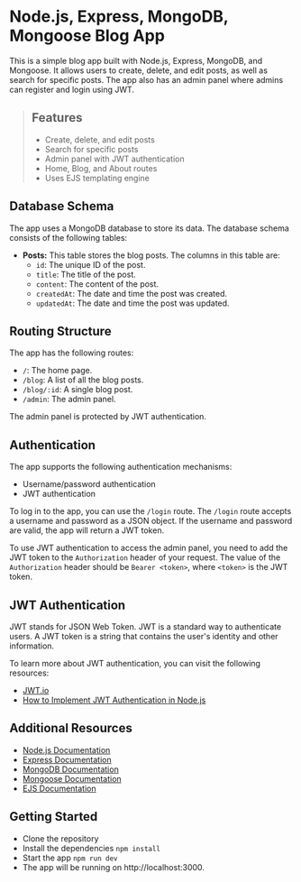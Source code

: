 # Node.js, Express, MongoDB, Mongoose Blog App
This is a simple blog app built with Node.js, Express, MongoDB, and Mongoose. It allows users to create, delete, and edit posts, as well as search for specific posts. The app also has an admin panel where admins can register and login using JWT.

> ## Features
> - Create, delete, and edit posts
> - Search for specific posts
> - Admin panel with JWT authentication
> - Home, Blog, and About routes
> - Uses EJS templating engine
## Database Schema

The app uses a MongoDB database to store its data. The database schema consists of the following tables:

* **Posts:** This table stores the blog posts. The columns in this table are:
    * `id`: The unique ID of the post.
    * `title`: The title of the post.
    * `content`: The content of the post.
    * `createdAt`: The date and time the post was created.
    * `updatedAt`: The date and time the post was updated.

## Routing Structure

The app has the following routes:

* `/`: The home page.
* `/blog`: A list of all the blog posts.
* `/blog/:id`: A single blog post.
* `/admin`: The admin panel.

The admin panel is protected by JWT authentication.

## Authentication

The app supports the following authentication mechanisms:

* Username/password authentication
* JWT authentication

To log in to the app, you can use the `/login` route. The `/login` route accepts a username and password as a JSON object. If the username and password are valid, the app will return a JWT token.

To use JWT authentication to access the admin panel, you need to add the JWT token to the `Authorization` header of your request. The value of the `Authorization` header should be `Bearer <token>`, where `<token>` is the JWT token.

## JWT Authentication

JWT stands for JSON Web Token. JWT is a standard way to authenticate users. A JWT token is a string that contains the user's identity and other information.

To learn more about JWT authentication, you can visit the following resources:

* [JWT.io](https://jwt.io/)
* [How to Implement JWT Authentication in Node.js](https://www.digitalocean.com/community/tutorials/how-to-implement-jwt-authentication-in-node-js)

## Additional Resources

* [Node.js Documentation](https://nodejs.org/en/docs/)
* [Express Documentation](https://expressjs.com/en/api.html)
* [MongoDB Documentation](https://docs.mongodb.com/manual/)
* [Mongoose Documentation](https://mongoosejs.com/docs/)
* [EJS Documentation](https://ejs.co/docs/)


## Getting Started
- Clone the repository
- Install the dependencies `npm install`
- Start the app `npm run dev`
- The app will be running on http://localhost:3000.
